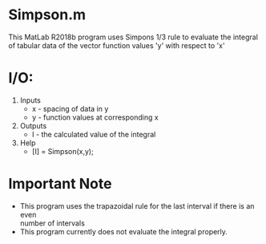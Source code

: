 # Simpson.m
This MatLab R2018b program uses Simpons 1/3 rule to evaluate the integral of tabular data
of the vector function values 'y' with respect to 'x'

# I/O:
1. Inputs
   * x - spacing of data in y
   * y - function values at corresponding x
2. Outputs
   * I - the calculated value of the integral
4. Help
   * [I] = Simpson(x,y);
   
# Important Note
   * This program uses the trapazoidal rule for the last interval if there is an even<br/>
   number of intervals
   * This program currently does not evaluate the integral properly.
